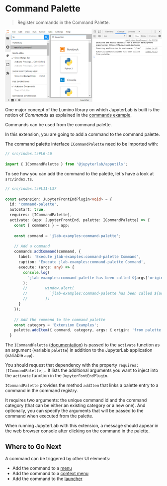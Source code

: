 # Command Palette

> Register commands in the Command Palette.

![Command Palette](preview.png)

One major concept of the Lumino library on which JupyterLab is built is
the notion of _Commands_ as explained in the
[commands example](https://github.com/jupyterlab/extension-examples/blob/master/commands/README.md).

Commands can be used from the command palette.

In this extension, you are going to add a command to the command palette.

The command palette interface `ICommandPalette` need to be imported with:

```ts
// src/index.ts#L6-L6

import { ICommandPalette } from '@jupyterlab/apputils';
```

To see how you can add the command to the palette, let's have a look at `src/index.ts`.

```ts
// src/index.ts#L11-L37

const extension: JupyterFrontEndPlugin<void> = {
  id: 'command-palette',
  autoStart: true,
  requires: [ICommandPalette],
  activate: (app: JupyterFrontEnd, palette: ICommandPalette) => {
    const { commands } = app;

    const command = 'jlab-examples:command-palette';

    // Add a command
    commands.addCommand(command, {
      label: 'Execute jlab-examples:command-palette Command',
      caption: 'Execute jlab-examples:command-palette Command',
      execute: (args: any) => {
        console.log(
          `jlab-examples:command-palette has been called ${args['origin']}.`
        );
        //        window.alert(
        //          `jlab-examples:command-palette has been called ${args['origin']}.`
        //        );
      }
    });

    // Add the command to the command palette
    const category = 'Extension Examples';
    palette.addItem({ command, category, args: { origin: 'from palette' } });
  }
```

The `ICommandPalette`
([documentation](https://JupyterLab.github.io/JupyterLab/interfaces/_apputils_src_commandpalette_.icommandpalette.html))
is passed to the `activate` function as an argument (variable `palette`) in
addition to the JupyterLab application (variable `app`).

You should request that dependency with the property `requires: [ICommandPalette],`.
It lists the additional arguments you want to inject into the `activate` function in the `JupyterFontEndPlugin`.

`ICommandPalette` provides the method `addItem` that links a palette entry to a command in the command registry.

It requires two arguments: the unique command id and the command
category (that can be either an existing category or a new one). And optionally, you can specify
the arguments that will be passed to the command when executed from the palette.

When running JupyterLab with this extension, a message should
appear in the web browser console after clicking on the command in the palette.

## Where to Go Next

A command can be triggered by other UI elements:

- Add the command to a [menu](../../main-menu/README.md)
- Add the command to a [context menu](../../context-menu/README.md)
- Add the command to the [launcher](../../launcher/README.md)
